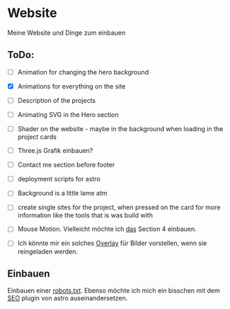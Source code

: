# Website

Meine Website und Dinge zum einbauen

## ToDo:
- [ ] Animation for changing the hero background
- [x] Animations for everything on the site
- [ ] Description of the projects

- [ ] Animating SVG in the Hero section
- [ ] Shader on the website - maybe in the background when loading in the project cards
- [ ] Three.js Grafik einbauen?

- [ ] Contact me section before footer

- [ ] deployment scripts for astro
- [ ] Background is a little lame atm
- [ ] create single sites for the project, when pressed on the card for more information like the tools that is was build with

- [ ] Mouse Motion. Vielleicht möchte ich [das](https://blog.hubspot.com/website/animated-cursor) Section 4 einbauen.
- [ ] Ich könnte mir ein solches [Overlay](https://codepen.io/sukratti-jain/pen/wLOqdO/) für Bilder vorstellen, wenn sie reingeladen werden.

## Einbauen
Einbauen einer [robots.txt](https://github.com/alextim/astro-lib/tree/main/packages/astro-robots-txt#readme). Ebenso möchte ich mich ein bisschen mit dem [SEO](https://github.com/jonasmerlin/astro-seo#readme) plugin von astro auseinandersetzen.
